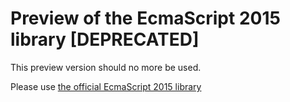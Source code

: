 Preview of the EcmaScript 2015 library [DEPRECATED]
===================================================

This preview version should no more be used.

Please use [the official EcmaScript 2015 library](https://github.com/yoctopuce/yoctolib_es "Yoctopuce API for EcmaScript")
